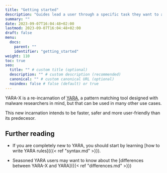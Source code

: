 ```yaml
---
title: "Getting started"
description: "Guides lead a user through a specific task they want to accomplish, often with a sequence of steps."
summary: ""
date: 2023-09-07T16:04:48+02:00
lastmod: 2023-09-07T16:04:48+02:00
draft: false
menu:
  docs:
    parent: ""
    identifier: "getting_started"
weight: 110
toc: true
seo:
  title: "" # custom title (optional)
  description: "" # custom description (recommended)
  canonical: "" # custom canonical URL (optional)
  noindex: false # false (default) or true
---
```


YARA-X is a re-incarnation of [YARA](https://virustotal.github.io/yara), a
pattern matching tool designed with
malware researchers in mind, but that can be used in many other use cases.

This new incarnation intends to be faster, safer and more user-friendly than
its predecesor.

## Further reading

- If you are completely new to YARA, you should start by
  learning [how to write YARA rules]({{< ref "syntax.md" >}}).

- Seasoned YARA users may want to know about the
  [differences between YARA-X and YARA]({{< ref "differences.md" >}})